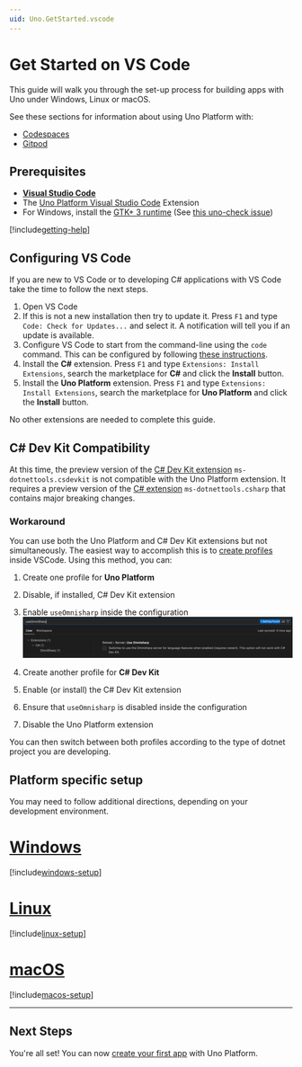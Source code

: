 ```yaml
---
uid: Uno.GetStarted.vscode
---
```


# Get Started on VS Code

This guide will walk you through the set-up process for building apps with Uno under Windows, Linux or macOS.

See these sections for information about using Uno Platform with:

- [Codespaces](features/working-with-codespaces.md)
- [Gitpod](features/working-with-gitpod.md)

## Prerequisites

- [**Visual Studio Code**](https://code.visualstudio.com/)
- The [Uno Platform Visual Studio Code](https://marketplace.visualstudio.com/items?itemName=unoplatform.vscode) Extension
- For Windows, install the [GTK+ 3 runtime](https://github.com/tschoonj/GTK-for-Windows-Runtime-Environment-Installer/releases) (See [this uno-check issue](https://github.com/unoplatform/uno.check/issues/12))

[!include[getting-help](use-uno-check-inline.md)]

## Configuring VS Code

If you are new to VS Code or to developing C# applications with VS Code take the time to follow the next steps.

1. Open VS Code
1. If this is not a new installation then try to update it. Press `F1` and type `Code: Check for Updates...` and select it. A notification will tell you if an update is available.
1. Configure VS Code to start from the command-line using the `code` command. This can be configured by following [these instructions](https://code.visualstudio.com/docs/editor/command-line#_launching-from-command-line).
1. Install the **C#** extension. Press `F1` and type `Extensions: Install Extensions`, search the marketplace for **C#** and click the **Install** button.
1. Install the **Uno Platform** extension. Press `F1` and type `Extensions: Install Extensions`, search the marketplace for **Uno Platform** and click the **Install** button.

No other extensions are needed to complete this guide.

## C# Dev Kit Compatibility

At this time, the preview version of the [C# Dev Kit extension](https://marketplace.visualstudio.com/items?itemName=ms-dotnettools.csdevkit) `ms-dotnettools.csdevkit` is not compatible with the Uno Platform extension. It requires a preview version of the [C# extension](https://marketplace.visualstudio.com/items?itemName=ms-dotnettools.csharp) `ms-dotnettools.csharp` that contains major breaking changes.

### Workaround

You can use both the Uno Platform and C# Dev Kit extensions but not simultaneously. The easiest way to accomplish this is to [create profiles](https://code.visualstudio.com/docs/editor/profiles) inside VSCode. Using this method, you can:

1. Create one profile for **Uno Platform**
2. Disable, if installed, C# Dev Kit extension
3. Enable `useOmnisharp` inside the configuration
![useOmnisharp](Assets/quick-start/vs-code-useOmniSharp.png)

4. Create another profile for **C# Dev Kit**
5. Enable (or install) the C# Dev Kit extension
6. Ensure that `useOmnisharp` is disabled inside the configuration
7. Disable the Uno Platform extension

You can then switch between both profiles according to the type of dotnet project you are developing.

## Platform specific setup

You may need to follow additional directions, depending on your development environment.

# [**Windows**](#tab/windows)

[!include[windows-setup](additional-windows-setup-inline.md)]

# [**Linux**](#tab/linux)

[!include[linux-setup](additional-linux-setup-inline.md)]

# [**macOS**](#tab/macos)

[!include[macos-setup](additional-macos-setup-inline.md)]

***

## Next Steps
You're all set! You can now [create your first app](xref:Uno.GettingStarted.CreateAnApp.vscode) with Uno Platform.
